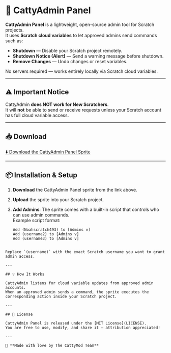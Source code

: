 # 🐾 CattyAdmin Panel

**CattyAdmin Panel** is a lightweight, open-source admin tool for Scratch projects.  
It uses **Scratch cloud variables** to let approved admins send commands such as:

- **Shutdown** — Disable your Scratch project remotely.
- **Shutdown Notice (Alert)** — Send a warning message before shutdown.
- **Remove Changes** — Undo changes or reset variables.

No servers required — works entirely locally via Scratch cloud variables.

---

## ⚠️ Important Notice
CattyAdmin **does NOT work for New Scratchers**.  
It will **not** be able to send or receive requests unless your Scratch account has full cloud variable access.

---

## 📥 Download

[⬇️ Download the CattyAdmin Panel Sprite](https://github.com/cattymod/admin/raw/refs/heads/main/Admin.sprite3)

---

## 📦 Installation & Setup

1. **Download** the CattyAdmin Panel sprite from the link above.
2. **Upload** the sprite into your Scratch project.
3. **Add Admins**: The sprite comes with a built-in script that controls who can use admin commands.  
   Example script format:

   ```scratch
   Add (Noahscratch493) to [Admins v]
   Add (username2) to [Admins v]
   Add (username3) to [Admins v]
````

Replace `(username)` with the exact Scratch username you want to grant admin access.

---

## 💡 How It Works

CattyAdmin listens for cloud variable updates from approved admin accounts.
When an approved admin sends a command, the sprite executes the corresponding action inside your Scratch project.

---

## 📜 License

CattyAdmin Panel is released under the [MIT License](LICENSE).
You are free to use, modify, and share it — attribution appreciated!

---

🐾 **Made with love by The CattyMod Team**
